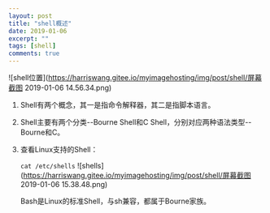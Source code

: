 ```yaml
---
layout: post
title: "shell概述"
date: 2019-01-06
excerpt: ""
tags: [shell]
comments: true
---
```




![shell位置](https://harriswang.gitee.io/myimagehosting/img/post/shell/屏幕截图 2019-01-06 14.56.34.png)

1. Shell有两个概念，其一是指命令解释器，其二是指脚本语言。

2. Shell主要有两个分类--Bourne Shell和C Shell，分别对应两种语法类型--Bourne和C。

3. 查看Linux支持的Shell：

     `cat /etc/shells`
     ![shells](https://harriswang.gitee.io/myimagehosting/img/post/shell/屏幕截图 2019-01-06 15.38.48.png)

     Bash是Linux的标准Shell，与sh兼容，都属于Bourne家族。

